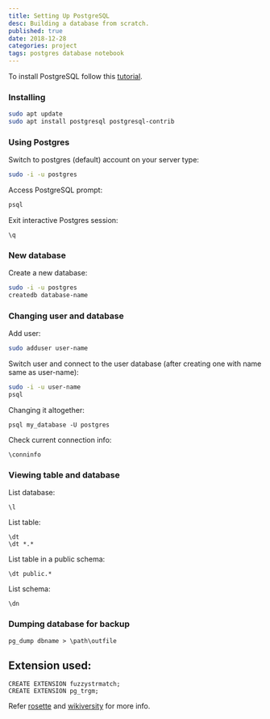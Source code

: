```yaml
---
title: Setting Up PostgreSQL
desc: Building a database from scratch.
published: true
date: 2018-12-28
categories: project
tags: postgres database notebook
---
```

To install PostgreSQL follow this [tutorial](https://www.digitalocean.com/community/tutorials/how-to-install-and-use-postgresql-on-ubuntu-18-04).

### Installing
``` sh
sudo apt update
sudo apt install postgresql postgresql-contrib
```

### Using Postgres
Switch to postgres (default) account on your server type:
``` sh
sudo -i -u postgres
```
Access PostgreSQL prompt:
``` sh
psql
```
Exit interactive Postgres session:
```
\q
```

### New database
Create a new database:
``` sh
sudo -i -u postgres
createdb database-name
```

### Changing user and database
Add user:
``` sh
sudo adduser user-name
```
Switch user and connect to the user database (after creating one with name same as user-name):
``` sh
sudo -i -u user-name
psql
```
Changing it altogether:
```
psql my_database -U postgres
```
Check current connection info:
```
\conninfo
```

### Viewing table and database
List database:
```
\l
```
List table:
```
\dt
\dt *.*
```
List table in a public schema:
```
\dt public.*
```
List schema:
```
\dn
```

### Dumping database for backup
```
pg_dump dbname > \path\outfile
```

## Extension used:
```
CREATE EXTENSION fuzzystrmatch;
CREATE EXTENSION pg_trgm;
```

Refer [rosette](https://www.rosette.com/blog/overview-fuzzy-name-matching-techniques/) and [wikiversity](https://en.wikiversity.org/wiki/Duplicate_record_detection) for more info.


